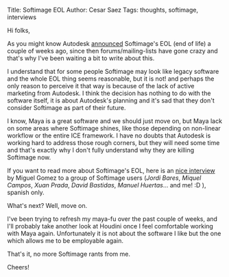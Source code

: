 Title: Softimage EOL
Author: Cesar Saez
Tags: thoughts, softimage, interviews

Hi folks,

As you might know Autodesk [announced](http://www.autodesk.com/products/autodesk-softimage/overview) Softimage's EOL (end of life) a couple of weeks ago, since then forums/mailing-lists have gone crazy and that's why I've been waiting a bit to write about this.

I understand that for some people Softimage may look like legacy software and the whole EOL thing seems reasonable, but it is not! and perhaps the only reason to perceive it that way is because of the lack of active marketing from Autodesk. I think the decision has nothing to do with the software itself, it is about Autodesk's planning and it's sad that they don't consider Softimage as part of their future.

I know, Maya is a great software and we should just move on, but Maya lack on some areas where Softimage shines, like those depending on non-linear workflow or the entire ICE framework. I have no doubts that Autodesk is working hard to address those rough corners, but they will need some time and that's exactly why I don't fully understand why they are killing Softimage now.

If you want to read more about Softimage's EOL, here is an [nice interview](http://cice.es/noticia/entrevista-softimage-desaparece-sus-usuarios-hablan) by Miguel Gomez to a group of Softimage users (_Jordi Bares_, _Miquel Campos_, _Xuan Prada_, _David Bastidas_, _Manuel Huertas_... and me! :D ), spanish only.

What's next? Well, move on.

I've been trying to refresh my maya-fu over the past couple of weeks, and I'll probably take another look at Houdini once I feel comfortable working with Maya again. Unfortunately it is not about the software I like but the one which allows me to be employable again.

That's it, no more Softimage rants from me.

Cheers!
